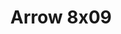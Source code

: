 ---
layout: episodios
title: "Arrow 8x09"
url_serie_padre: 'arrow/temporada-8'
category: 'series'
capitulo: 'yes'
anio: '2019'
prev: 'capitulo-8'
proximo: 'capitulo-10'
sandbox: allow-same-origin allow-forms
idioma: 'Subtitulado'
calidad: 'Full HD'
reproductores: ["https://www.ilovefembed.best/v/r6-14sep0qm8p83","https://player.premiumstream.live/player.php?id=NDkz&sub=https://sub.cuevana2.io/vtt-sub/sub7/Arrow.8x09.vtt"]
reproductor: 'fembed'
clasificacion: '+10'
tags:
- Ciencia-Ficcion
---